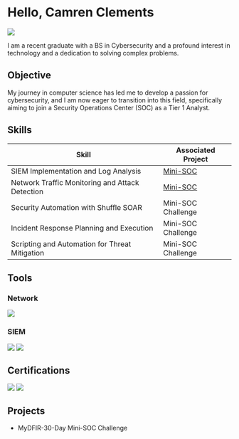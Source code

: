 # Hello, Camren Clements
<a href="https://www.linkedin.com/in/camrenclements"><img src="https://img.shields.io/badge/-LinkedIn-0072b1?&style=for-the-badge&logo=linkedin&logoColor=white" /></a>


I am a recent graduate with a BS in Cybersecurity and a profound interest in technology and a dedication to solving complex problems.

## Objective

My journey in computer science has led me to develop a passion for cybersecurity, and I am now eager to transition into this field, specifically aiming to join a Security Operations Center (SOC) as a Tier 1 Analyst.

## Skills

| Skill                                         | Associated Project         |
|-----------------------------------------------|----------------------------|
| SIEM Implementation and Log Analysis          | <a href="https://github.com/CamrenCL/MyDFIR-30-Day-Mini-SOC-Challenge">Mini-SOC</a>|
| Network Traffic Monitoring and Attack Detection | <a href="https://github.com/CamrenCL/MyDFIR-30-Day-Mini-SOC-Challenge">Mini-SOC</a>|
| Security Automation with Shuffle SOAR          | Mini-SOC Challenge|
| Incident Response Planning and Execution       | Mini-SOC Challenge|
| Scripting and Automation for Threat Mitigation | Mini-SOC Challenge|

## Tools

### Network
<div>
    <img src="https://img.shields.io/badge/-Wireshark-1679A7?&style=for-the-badge&logo=Wireshark&logoColor=white" />
</div>

### SIEM
<div>
    <img src="https://img.shields.io/badge/-Splunk-000000?&style=for-the-badge&logo=Splunk&logoColor=white" />
    <img src="https://img.shields.io/badge/-Elastic-005571?&style=for-the-badge&logo=Elastic&logoColor=white" />
</div>

## Certifications
<div>
<img src="https://img.shields.io/badge/-Security%2B-FF0000?&style=for-the-badge&logo=CompTIA&logoColor=white" />
<img src="https://img.shields.io/badge/-Azure%20Fundamentals-0078D4?&style=for-the-badge&logo=Microsoft%20Azure&logoColor=white" />
</div>

## Projects
- MyDFIR-30-Day Mini-SOC Challenge
